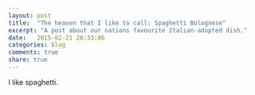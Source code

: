 ```yaml
---
layout: post
title:  "The heaven that I like to call: Spaghetti Bolognese"
excerpt: "A post about our nations favourite Italian-adopted dish."
date:   2015-02-21 20:33:06
categories: blog
comments: true
share: true
---
```

I like spaghetti.